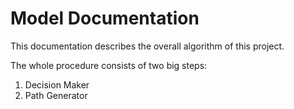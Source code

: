 # Model Documentation
This documentation describes the overall algorithm of this project.

The whole procedure consists of two big steps:

1. Decision Maker
2. Path Generator

## 